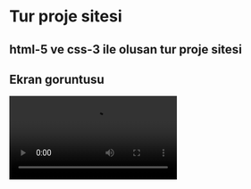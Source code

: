 ﻿
<h1>Tur proje sitesi</h1>

<h2>html-5 ve css-3 ile olusan tur proje sitesi</h2>

<h2>Ekran goruntusu</h2>

![](2024-10-0310-08-51-ezgif.com-video-speed.mkv)
